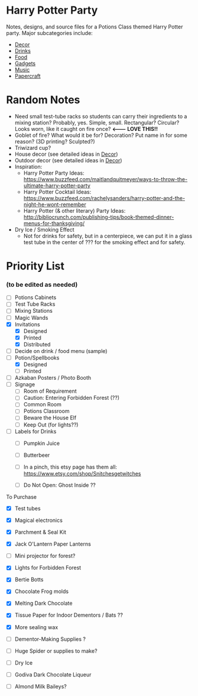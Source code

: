 # Harry Potter Party

Notes, designs, and source files for a Potions Class themed Harry Potter party. Major subcategories include:

- [Decor](,Decor)
- [Drinks](./Drinks/)
- [Food](Food.md)
- [Gadgets](./Gadgets/)
- [Music](Music.md)
- [Papercraft](./Papercraft/)

# Random Notes

- Need small test-tube racks so students can carry their ingredients to a mixing station? Probably, yes. Simple, small. Rectangular? Circular? Looks worn, like it caught on fire once?  **<--- LOVE THIS!!** 
- Goblet of fire? What would it be for? Decoration? Put name in for some reason?  (3D printing? Sculpted?)
- Triwizard cup?
- House decor (see detailed ideas in [Decor](,Decor))
- Outdoor decor (see detailed ideas in [Decor](,Decor))
- Inspiration: 
    - Harry Potter Party Ideas: https://www.buzzfeed.com/maitlandquitmeyer/ways-to-throw-the-ultimate-harry-potter-party
    - Harry Potter Cocktail Ideas: https://www.buzzfeed.com/rachelysanders/harry-potter-and-the-night-he-wont-remember
    - Harry Potter (& other literary) Party Ideas: http://bibliocrunch.com/publishing-tips/book-themed-dinner-menus-for-thanksgiving/
- Dry Ice / Smoking Effect
    - Not for drinks for safety, but in a centerpiece, we can put it in a glass test tube in the center of ??? for the smoking effect and for safety.



# Priority List 

### (to be edited as needed) 

- [ ] Potions Cabinets
- [ ] Test Tube Racks
- [ ] Mixing Stations
- [ ] Magic Wands
- [x] Invitations
  - [x] Designed
  - [x] Printed
  - [x] Distributed
- [ ] Decide on drink / food menu (sample)
- [ ] Potion/Spellbooks
  - [x] Designed
  - [ ] Printed
- [ ] Azkaban Posters / Photo Booth
- [ ] Signage
  - [ ] Room of Requirement
  - [ ] Caution: Entering Forbidden Forest (??)
  - [ ] Common Room
  - [ ] Potions Classroom
  - [ ] Beware the House Elf
  - [ ] Keep Out (for lights??)
- [ ] Labels for Drinks
  - [ ] Pumpkin Juice
  - [ ] Butterbeer
  - [ ] In a pinch, this etsy page has them all: https://www.etsy.com/shop/Snitchesgetwitches
  - [ ] Do Not Open: Ghost Inside ??



To Purchase

- [x] Test tubes

- [x] Magical electronics

- [x] Parchment & Seal Kit

- [x] Jack O'Lantern Paper Lanterns

- [ ] Mini projector for forest?

- [x] Lights for Forbidden Forest

- [x] Bertie Botts 

- [x] Chocolate Frog molds

- [x] Melting Dark Chocolate

- [x] Tissue Paper for Indoor Dementors / Bats ??

- [x] More sealing wax

- [ ] Dementor-Making Supplies ?

- [ ] Huge Spider or supplies to make?

- [ ] Dry Ice

- [ ] Godiva Dark Chocolate Liqueur

- [ ] Almond Milk Baileys?

